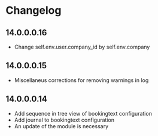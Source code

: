 # Changelog

## 14.0.0.0.16
- Change self.env.user.company_id by self.env.company

## 14.0.0.0.15
- Miscellaneus corrections for removing warnings in log

## 14.0.0.0.14
- Add sequence in tree view of bookingtext configuration
- Add journal to bookingtext configuration
- An update of the module is necessary